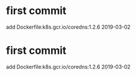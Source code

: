 # first commit
add Dockerfile:k8s.gcr.io/coredns:1.2.6 2019-03-02
# first commit
add Dockerfile:k8s.gcr.io/coredns:1.2.6 2019-03-02
